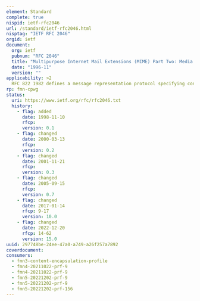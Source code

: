 ```yaml
---
element: Standard
complete: true
nispid: ietf-rfc2046
url: /standard/ietf-rfc2046.html
nisptag: "IETF RFC 2046"
orgid: ietf
document:
  org: ietf
  pubnum: "RFC 2046"
  title: "Multipurpose Internet Mail Extensions (MIME) Part Two: Media Types"
  date: "1996-11"
  version: ""
applicability: >2
  RFC 822 1982 defines a message representation protocol specifying considerable detail about US-ASCII message headers, and leaves the message content, or message body, as flat US-ASCII text. This set of documents, collectively called the Multipurpose Internet Mail Extensions, or MIME, redefines the format of messages to allow for (1) textual message bodies in character sets other than US-ASCII, (2) an extensible set of different formats for non-textual message bodies, (3) multi-part message bodies, and (4) textual header information in character sets other than US-ASCII. Because RFC 822 1982 said so little about message bodies, these documents are largely orthogonal to (rather than a revision of) RFC 822 1982. The initial document (RFC 2045 1996) specifies the various headers used to describe the structure of MIME messages. The second document, RFC 2046 1996, defines the general structure of the MIME media typing system and defines an initial set of media types. The third document, RFC 2047 1996, describes extensions to RFC 822 1982 to allow non-US-ASCII text data in Internet mail header fields. The fourth document, RFC 2048 1996, specifies various IANA registration procedures for MIME-related facilities. The fifth and final document, RFC 2049 1996, describes MIME conformance criteria as well as providing some illustrative examples of MIME message formats, acknowledgements, and the bibliography.
rp: fmn-cpwg
status:
  uri: https://www.ietf.org/rfc/rfc2046.txt
  history: 
    - flag: added
      date: 1998-11-10
      rfcp: 
      version: 0.1
    - flag: changed
      date: 2000-03-13
      rfcp: 
      version: 0.2
    - flag: changed
      date: 2001-11-21
      rfcp: 
      version: 0.3
    - flag: changed
      date: 2005-09-15
      rfcp: 
      version: 0.7
    - flag: changed
      date: 2017-01-14
      rfcp: 9-17
      version: 10.0
    - flag: changed
      date: 2022-12-20
      rfcp: 14-62
      version: 15.0
uuid: 297748be-24ee-47a0-a749-a26f257a7892
coverdocument:
consumers:
  - fmn3-content-encapsulation-profile
  - fmn4-20211022-prf-9
  - fmn4-20211022-prf-9
  - fmn5-20221202-prf-9
  - fmn5-20221202-prf-9
  - fmn5-20221202-prf-156
---
```

